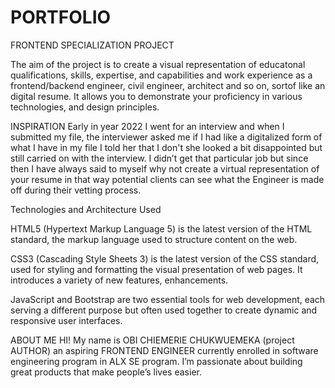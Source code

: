 # PORTFOLIO
FRONTEND SPECIALIZATION PROJECT

The aim of the project is to create a visual representation of educatonal qualifications, skills, expertise, and capabilities and work experience as a frontend/backend engineer, civil engineer, architect and so on, sortof like an digital resume. It allows you to demonstrate your proficiency in various technologies, and design principles.

INSPIRATION
Early in year 2022 I went for an interview and when I
submitted my file, the interviewer asked me if I
had like a digitalized form of what I have in my file
I told her that I don't she looked a bit disappointed
but still carried on with the interview. I didn’t get
that particular job but since then I have always
said to myself why not create a virtual
representation of your resume in that way
potential clients can see what the Engineer is
made off during their vetting process.

Technologies and Architecture Used

HTML5 (Hypertext Markup Language 5) is the
latest version of the HTML standard, the markup
language used to structure content on the web.

CSS3 (Cascading Style Sheets 3) is the latest version
of the CSS standard, used for styling and formatting
the visual presentation of web pages. It introduces a
variety of new features, enhancements.

JavaScript and Bootstrap are two essential tools for
web development, each serving a different purpose
but often used together to create dynamic and
responsive user interfaces.


 ABOUT ME
 HI!
My name is OBI CHIEMERIE
CHUKWUEMEKA (project AUTHOR)
an aspiring FRONTEND ENGINEER
currently enrolled in software
engineering program in ALX SE program.
I’m passionate about building great
products that make people’s lives easier.

